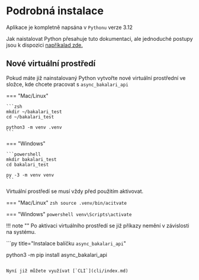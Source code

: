 # Podrobná instalace

Aplikace je kompletně napsána v `Pythonu` verze 3.12

Jak naistalovat Python přesahuje tuto dokumentaci, ale jednoduché postupy jsou k dispozici [napříkalad zde.](https://naucse.python.cz/lessons/beginners/install/)

## Nové virtuální prostředí

Pokud máte již nainstalovaný Python vytvořte nové virtuální prostřední ve složce, kde chcete pracovat s `async_bakalari_api`

=== "Mac/Linux"

    ```zsh
    mkdir ~/bakalari_test
    cd ~/bakalari_test

    python3 -m venv .venv
    ```

=== "Windows"

    ```powershell
    mkdir bakalari_test
    cd bakalari_test

    py -3 -m venv venv
    ```

Virtuální prostředí se musí vždy před použitím aktivovat.

=== "Mac/Linux"
    ```zsh
    source .venv/bin/acitvate
    ```

=== "Windows"
    ```powershell
    venv\Scripts\activate
    ```

!!! note ""
    Po aktivaci virtuálního prostředí se již příkazy nemění v závislosti na systému.

```py title="Instalace balíčku `async_bakalari_api`"

python3 -m pip install async_bakalari_api

```

Nyní již můžete využívat [`CLI`](cli/index.md)
